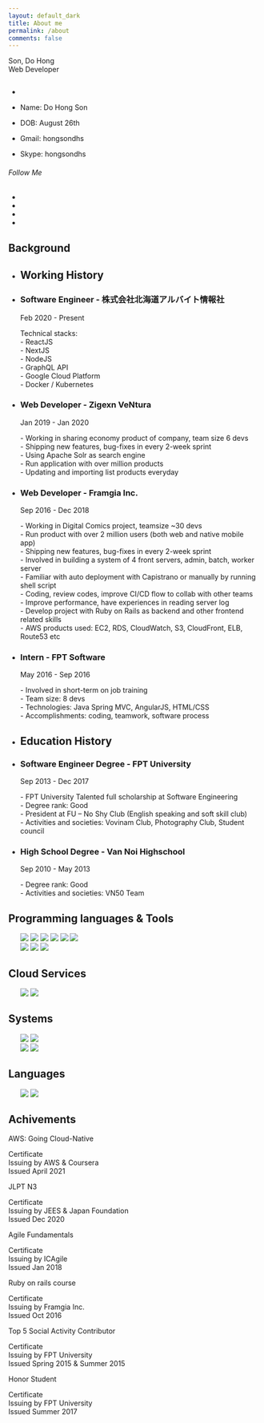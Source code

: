 ```yaml
---
layout: default_dark
title: About me
permalink: /about
comments: false
---
```


<div class="row justify-content-between about-me">
  <div class="col-lg-3 col-md-4 col-sm-12 order-md-12">
    <div class="sticky-top sticky-top-20">
      <div class="profile">
        <div class="profile-name">
          <span class="name">Son, Do Hong</span><br>
          <span class="job">Web Developer</span>
        </div>
        <figure class="profile-image">
          <img src="assets/images/profile.jpg" alt="">
        </figure>
        <ul class="profile-information">
          <li></li>
          <li>
            <p><span>Name:</span> Do Hong Son</p>
          </li>
          <li>
            <p><span>DOB:</span> August 26th</p>
          </li>
          <li>
            <p><span>Gmail:</span> hongsondhs</p>
          </li>
          <li>
            <p><span>Skype:</span> hongsondhs</p>
          </li>
        </ul>
        <div class="col-md-12 text-center">
          <h6 class="title">Follow Me</h6>
          <ul class="social-links circle">
            <li class="facebook"><a href="https://www.facebook.com/sondh5" target="social_window" title="facebook"> <i class="fa fa-facebook"></i></a></li>
            <li class="github"><a href="https://github.com/sondh5" target="social_window" title="github"> <i class="fa fa-github"></i></a></li>
            <li class="linkedin"><a href="https://www.linkedin.com/in/sondh5/" target="social_window" title="linkedin"> <i class="fa fa-linkedin"></i></a></li>
            <li class="pixieset"><a href="https://sondh5.pixieset.com/" target="social_window" title="pixieset"> <i class="fa fa-camera"></i></a></li>
          </ul>
        </div>
        <!-- <div class="col-md-12">
          <form method="get" action="{{ site.baseurl }}/public/CV_DOHONGSON.pdf" target="_blank">
            <button type="submit" class="btn site-btn icon">Download CV<i class="fa fa-download" aria-hidden="true"></i></button>
          </form>
          </div> -->
      </div>
    </div>
  </div>
  <div class="col-lg-9 col-md-8 col-sm-12 order-md-1 pr-3">
    <div class="row">
      <div class="col-md-12">
        <div id="content" class="panel-container">
          <!-- Home Page
            ================================================== -->
          <div id="resume" style="display: block;" class="active">
            <div class="row">
              <section class="education">
                <div class="section-title">
                  <span></span>
                  <h2>Background</h2>
                </div>
                <div class="row">
                  <!-- Working History -->
                  <div class="working-history col-md-12 padding_15">
                    <ul class="timeline col-md-12">
                      <li>
                        <i class="fa fa-suitcase" aria-hidden="true"></i>
                        <h2 class="timeline-title">Working History</h2>
                      </li>
                      <!-- a work -->
                      <li>
                        <h3 class="line-title">Software Engineer - 株式会社北海道アルバイト情報社</h3>
                        <span>Feb 2020 - Present</span>
                        <p class="little-text">
                          Technical stacks:<br>
                          - ReactJS<br>
                          - NextJS<br>
                          - NodeJS<br>
                          - GraphQL API<br>
                          - Google Cloud Platform<br>
                          - Docker / Kubernetes
                        </p>
                      </li>
                      <!-- a work -->
                      <li>
                        <h3 class="line-title">Web Developer - Zigexn VeNtura</h3>
                        <span>Jan 2019 - Jan 2020</span>
                        <p class="little-text">
                          - Working in sharing economy product of company, team size 6 devs<br>
                          - Shipping new features, bug-fixes in every 2-week sprint<br>
                          - Using Apache Solr as search engine<br>
                          - Run application with over million products<br>
                          - Updating and importing list products everyday<br>
                        </p>
                      </li>
                      <!-- a work -->
                      <li>
                        <h3 class="line-title">Web Developer - Framgia Inc.</h3>
                        <span>Sep 2016 - Dec 2018</span>
                        <p class="little-text">
                          - Working in Digital Comics project, teamsize ~30 devs  <br>
                          - Run product with over 2 million users (both web and native mobile app) <br>
                          - Shipping new features, bug-fixes in every 2-week sprint<br>
                          - Involved in building a system of 4 front servers, admin, batch, worker server<br>
                          - Familiar with auto deployment with Capistrano or manually by running shell script<br>
                          - Coding, review codes, improve CI/CD flow to collab with other teams<br>
                          - Improve performance, have experiences in reading server log<br>
                          - Develop project with Ruby on Rails as backend and other frontend related skills<br>
                          - AWS products used: EC2, RDS, CloudWatch, S3, CloudFront, ELB, Route53 etc
                        </p>
                      </li>
                      <li>
                        <h3 class="line-title">Intern - FPT Software</h3>
                        <span>May 2016 - Sep 2016</span>
                        <p class="little-text">
                          - Involved in short-term on job training<br>
                          - Team size: 8 devs<br>
                          - Technologies: Java Spring MVC, AngularJS, HTML/CSS<br>
                          - Accomplishments: coding, teamwork, software process<br>
                        </p>
                      </li>
                    </ul>
                  </div>
                  <!-- Education History -->
                  <div class="education-history col-md-12 padding_15">
                    <ul class="timeline col-md-12 top_30">
                      <li>
                        <i class="fa fa-graduation-cap" aria-hidden="true"></i>
                        <h2 class="timeline-title">Education History</h2>
                      </li>
                      <!-- a work -->
                      <li>
                        <h3 class="line-title">Software Engineer Degree - FPT University</h3>
                        <span>Sep 2013 - Dec 2017</span>
                        <p class="little-text">
                          - FPT University Talented full scholarship at Software Engineering<br>
                          - Degree rank: Good<br>
                          - President at FU – No Shy Club (English speaking and soft skill club)<br>
                          - Activities and societies: Vovinam Club, Photography Club, Student council<br>
                        </p>
                      </li>
                      <!-- a work -->
                      <li>
                        <h3 class="line-title">High School Degree - Van Noi Highschool</h3>
                        <span>Sep 2010 - May 2013</span>
                        <p class="little-text">
                          - Degree rank: Good<br>
                          - Activities and societies: VN50 Team<br>
                        </p>
                      </li>
                    </ul>
                  </div>
                </div>
              </section>
            </div>
            <!-- Skills Section -->
            <div class="row skills">
              <section class="design-skills col-md-6">
                <div class="section-title">
                  <span></span>
                  <h2>Programming languages & Tools</h2>
                </div>
                <ul class="skill-list">
                  <img src="https://img.shields.io/badge/Ruby-029A83?style=for-the-badge&logo=ruby&logoColor=white"/>
                  <img src="https://img.shields.io/badge/Rails-029A83?style=for-the-badge&logo=ruby-on-rails&logoColor=white"/>
                  <img src="https://img.shields.io/badge/HTML-029A83?style=for-the-badge&logo=html5&logoColor=white"/>
                  <img src="https://img.shields.io/badge/CSS-029A83?&style=for-the-badge&logo=css3&logoColor=white"/>
                  <img src="https://img.shields.io/badge/JavaScript-029A83?style=for-the-badge&logo=javascript&logoColor=white"/>
                  <img src="https://img.shields.io/badge/graphql-029A83?style=for-the-badge&logo=graphql&logoColor=white"/>
                  <br/>
                  <img src="https://img.shields.io/badge/Node.js-029A83?style=for-the-badge&logo=node.js&logoColor=white"/>
                  <img src="https://img.shields.io/badge/React.js-029A83?style=for-the-badge&logo=react&logoColor=white"/>
                  <img src="https://img.shields.io/badge/next.js-029A83?style=for-the-badge&logo=next.js&logoColor=white"/>
                </ul>
                <div class="section-title">
                  <span></span>
                  <h2>Cloud Services</h2>
                </div>
                <ul class="skill-list">
                  <img src="https://img.shields.io/badge/Amazon_AWS-029A83?style=for-the-badge&logo=amazon-aws&logoColor=white"/>
                  <img src="https://img.shields.io/badge/Google_Cloud-029A83?style=for-the-badge&logo=google-cloud&logoColor=white"/>
                </ul>
              </section>
              <section class="code-skills col-md-6 ">
                <div class="section-title">
                  <span></span>
                  <h2>Systems</h2>
                </div>
                <ul class="list-icons">
                  <img src="https://img.shields.io/badge/MySQL-029A83?style=for-the-badge&logo=mysql&logoColor=white"/>
                  <img src="https://img.shields.io/badge/PostgreSQL-029A83?style=for-the-badge&logo=postgresql&logoColor=white"/>
                  <br/>
                  <img src="https://img.shields.io/badge/Docker-029A83?style=for-the-badge&logo=docker&logoColor=white"/>
                  <img src="https://img.shields.io/badge/Kubernetes-029A83?style=for-the-badge&logo=Kubernetes&logoColor=white"/>
                </ul>
                <div class="section-title">
                  <span></span>
                  <h2>Languages</h2>
                </div>
                <ul class="list-icons">
                  <img src="https://img.shields.io/badge/english-029A83?style=for-the-badge&logo=google-translate&logoColor=white"/>
                  <img src="https://img.shields.io/badge/japanese-029A83?style=for-the-badge&logo=google-translate&logoColor=white"/>
                </ul>
              </section>
            </div>
            <!-- My Services Section -->
            <div class="row">
              <section class="services line graybg col-md-12 padding_50 padbot_50">
                <div class="section-title">
                  <span></span>
                  <h2>Achivements</h2>
                </div>
                <div class="row">
                  <!-- a service -->
                  <div class="col-md-6 col-sm-6 col-xs-12 pb-3">
                    <div class="service row m_0">
                      <div class="icon col-md-3 p_0">
                        <i class="flaticon-approve"></i>
                      </div>
                      <div class="col-md-9 p_0">
                        <span class="title">AWS: Going Cloud-Native</span>
                        <p class="little-text">
                          Certificate<br>
                          Issuing by AWS & Coursera<br>
                          Issued April 2021
                        </p>
                      </div>
                    </div>
                  </div>
                  <!-- a service -->
                  <div class="col-md-6 col-sm-6 col-xs-12 pb-3">
                    <div class="service row m_0">
                      <div class="icon col-md-3 p_0">
                        <i class="flaticon-approve"></i>
                      </div>
                      <div class="col-md-9 p_0">
                        <span class="title">JLPT N3</span>
                        <p class="little-text">
                          Certificate<br>
                          Issuing by JEES & Japan Foundation<br>
                          Issued Dec 2020
                        </p>
                      </div>
                    </div>
                  </div>
                  <!-- a service -->
                  <div class="col-md-6 col-sm-6 col-xs-12 pb-3">
                    <div class="service row m_0">
                      <div class="icon col-md-3 p_0">
                        <i class="flaticon-analysis"></i>
                      </div>
                      <div class="col-md-9 p_0">
                        <span class="title">Agile Fundamentals</span>
                        <p class="little-text">
                          Certificate<br>
                          Issuing by ICAgile<br>
                          Issued Jan 2018
                        </p>
                      </div>
                    </div>
                  </div>
                  <!-- a service -->
                  <div class="col-md-6 col-sm-6 col-xs-12 pb-3">
                    <div class="service row m_0">
                      <div class="icon col-md-3 p_0">
                        <i class="flaticon-html"></i>
                      </div>
                      <div class="col-md-9 p_0">
                        <span class="title">Ruby on rails course</span>
                        <p class="little-text">
                          Certificate<br>
                          Issuing by Framgia Inc.<br>
                          Issued Oct 2016
                        </p>
                      </div>
                    </div>
                  </div>
                  <!-- a service -->
                  <div class="col-md-6 col-sm-6 col-xs-12 pb-3">
                    <div class="service row m_0">
                      <div class="icon col-md-3 p_0">
                        <i class="flaticon-competition"></i>
                      </div>
                      <div class="col-md-9 p_0">
                        <span class="title">Top 5 Social Activity Contributor</span>
                        <p class="little-text">
                          Certificate<br>
                          Issuing by FPT University<br>
                          Issued Spring 2015 & Summer 2015<br>
                        </p>
                      </div>
                    </div>
                  </div>
                  <!-- a service -->
                  <div class="col-md-6 col-sm-6 col-xs-12 pb-3">
                    <div class="service row m_0">
                      <div class="icon col-md-3 p_0">
                        <i class="flaticon-security"></i>
                      </div>
                      <div class="col-md-9 p_0">
                        <span class="title">Honor Student</span>
                        <p class="little-text">
                          Certificate<br>
                          Issuing by FPT University<br>
                          Issued Summer 2017
                        </p>
                      </div>
                    </div>
                  </div>
                </div>
              </section>
            </div>
          </div>
        </div>
      </div>
    </div>
  </div>
</div>
